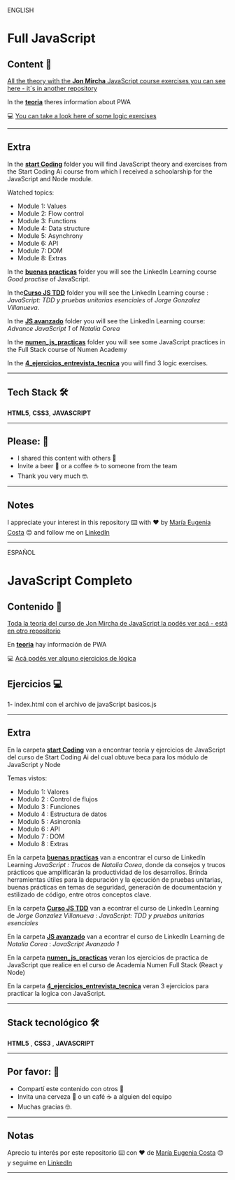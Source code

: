 ENGLISH

# Full JavaScript


## Content 📖

[All the theory with the **Jon Mircha** JavaScript course exercises you can see here - it´s in another repository](https://github.com/eugenia1984/learn-JS-with-JonMircha-videos)

In the [**teoria**](https://github.com/eugenia1984/JS-complete/tree/main/teoria) theres information about PWA 


:computer: [You can take a look here of some logic exercises](https://eugenia1984.github.io/JS-complete/)

---

## Extra

In the [**start Coding**](https://github.com/eugenia1984/JS-complete/tree/main/start_coding) folder you will find JavaScript theory and exercises from the Start Coding Ai course from which I received a schoolarship for the JavaScript and Node module.

Watched topics:

   * Module 1: Values
   * Module 2: Flow control
   * Module 3: Functions
   * Module 4: Data structure
   * Module 5: Asynchrony
   * Module 6: API
   * Module 7: DOM
   * Module 8: Extras
   
In the [**buenas practicas**](https://github.com/eugenia1984/JS-complete/tree/main/buenas_practicas) folder you will see the LinkedIn Learning course *Good practise* of JavaScript.



In the[**Curso JS TDD**](https://github.com/eugenia1984/JS-complete/tree/main/curso_js_tdd) folder you will see the LinkedIn Learning course  : *JavaScript: TDD y pruebas unitarias esenciales* of *Jorge Gonzalez Villanueva*.


In the [**JS avanzado**](https://github.com/eugenia1984/JS-complete/tree/main/js_avanzado) folder you will see the LinkedIn Learning course: *Advance JavaScript 1*  of *Natalia Corea*

In the [**numen_js_practicas**](https://github.com/eugenia1984/JS-complete/tree/main/numen_js_practicas) folder you will see some JavaScript practices in the Full Stack course of Numen Academy

In the [**4_ejercicios_entrevista_tecnica**](https://github.com/eugenia1984/JS-complete/tree/main/4_ejercicios_entrevista_tecnica) you will find 3 logic exercises.

---

## Tech Stack 🛠️

**HTML5**, **CSS3**, **JAVASCRIPT**

---

## Please: 🎁

* I shared this content with others 📢
* Invite a beer 🍺 or a coffee ☕ to someone from the team
* Thank you very much 🤓.

---

## Notes

I appreciate your interest in this repository ⌨️ with ❤️ by [María Eugenia Costa](https://github.com/eugenia1984) 😊 and follow me on [LinkedIn](http://www.linkedin.com/in/maríaeugeniacosta)



---


ESPAÑOL

# JavaScript Completo


## Contenido 📖

[Toda la teoría del curso de Jon Mircha de JavaScript la podés ver acá - está en otro repositorio](https://github.com/eugenia1984/learn-JS-with-JonMircha-videos)

En [**teoria**](https://github.com/eugenia1984/JS-complete/tree/main/teoria) hay información de PWA 

:computer: [Acá podés ver alguno ejercicios de lógica](https://eugenia1984.github.io/JS-complete/)


## Ejercicios :computer:

1- index.html con el archivo de javaScript basicos.js <br>


---

## Extra

En la carpeta [**start Coding**](https://github.com/eugenia1984/JS-complete/tree/main/start_coding) van a encontrar teoría y ejercicios de JavaScript del curso de Start Coding Ai del cual obtuve beca para los módulo de JavaScript y Node

Temas vistos:

   * Modulo 1: Valores
   * Modulo 2 : Control de flujos
   * Modulo 3 : Funciones
   * Modulo 4 : Estructura de datos
   * Modulo 5 : Asincronía
   * Modulo 6 : API
   * Modulo 7 : DOM
   * Modulo 8 : Extras


En la carpeta [**buenas practicas**](https://github.com/eugenia1984/JS-complete/tree/main/buenas_practicas) van a encontrar el curso de LinkedIn Learning  *JavaScript : Trucos* de *Natalia Corea*, donde da consejos y trucos prácticos que amplificarán la productividad de los desarrollos. Brinda herramientas útiles para la depuración y la ejecución de pruebas unitarias, buenas prácticas en temas de seguridad, generación de documentación y estilizado de código, entre otros conceptos clave.


En la carpeta [**Curso JS TDD**](https://github.com/eugenia1984/JS-complete/tree/main/curso_js_tdd) van a econtrar el curso de LinkedIn Learning de *Jorge Gonzalez Villanueva* : *JavaScript: TDD y pruebas unitarias esenciales*

En la carpeta [**JS avanzado**](https://github.com/eugenia1984/JS-complete/tree/main/js_avanzado) van a econtrar el curso de LinkedIn Learning de *Natalia Corea* : *JavaScript Avanzado 1*


En la carpeta [**numen_js_practicas**](https://github.com/eugenia1984/JS-complete/tree/main/numen_js_practicas) veran los ejercicios de practica de JavaScript que realice en el curso de Academia Numen Full Stack (React y Node)

En la carpeta [**4_ejercicios_entrevista_tecnica**](https://github.com/eugenia1984/JS-complete/tree/main/4_ejercicios_entrevista_tecnica) veran 3 ejercicios para practicar la logica con JavaScript.

---


## Stack tecnológico  🛠️

**HTML5** , **CSS3** , **JAVASCRIPT**

---

## Por favor: 🎁

* Compartí este contenido con otros 📢
* Invita una cerveza 🍺 o un café ☕ a alguien del equipo 
* Muchas gracias 🤓.

---

## Notas

Aprecio tu interés por este repositorio ⌨️  con ❤️ de [María Eugenia Costa](https://github.com/eugenia1984) 😊 y seguime en  [LinkedIn](http://www.linkedin.com/in/maríaeugeniacosta) 


---
